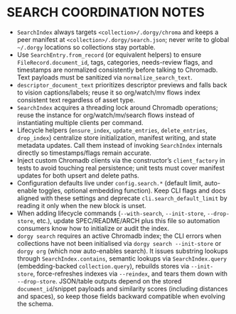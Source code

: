# SEARCH COORDINATION NOTES

- `SearchIndex` always targets `<collection>/.dorgy/chroma` and keeps a peer manifest at `<collection>/.dorgy/search.json`; never write to global `~/.dorgy` locations so collections stay portable.
- Use `SearchEntry.from_record` (or equivalent helpers) to ensure `FileRecord.document_id`, tags, categories, needs-review flags, and timestamps are normalized consistently before talking to Chromadb. Text payloads must be sanitized via `normalize_search_text`.
- `descriptor_document_text` prioritizes descriptor previews and falls back to vision captions/labels; reuse it so org/watch/mv flows index consistent text regardless of asset type.
- `SearchIndex` acquires a threading lock around Chromadb operations; reuse the instance for org/watch/mv/search flows instead of instantiating multiple clients per command.
- Lifecycle helpers (`ensure_index`, `update_entries`, `delete_entries`, `drop_index`) centralize store initialization, manifest writing, and state metadata updates. Call them instead of invoking `SearchIndex` internals directly so timestamps/flags remain accurate.
- Inject custom Chromadb clients via the constructor’s `client_factory` in tests to avoid touching real persistence; unit tests must cover manifest updates for both upsert and delete paths.
- Configuration defaults live under `config.search.*` (default limit, auto-enable toggles, optional embedding function). Keep CLI flags and docs aligned with these settings and deprecate `cli.search_default_limit` by reading it only when the new block is unset.
- When adding lifecycle commands (`--with-search`, `--init-store`, `--drop-store`, etc.), update SPEC/README/ARCH plus this file so automation consumers know how to initialize or audit the index.
- `dorgy search` requires an active Chromadb index; the CLI errors when collections have not been initialised via `dorgy search --init-store` or `dorgy org` (which now auto-enables search). It issues substring lookups through `SearchIndex.contains`, semantic lookups via `SearchIndex.query` (embedding-backed `collection.query`), rebuilds stores via `--init-store`, force-refreshes indexes via `--reindex`, and tears them down with `--drop-store`. JSON/table outputs depend on the stored `document_id`/snippet payloads and similarity scores (including distances and spaces), so keep those fields backward compatible when evolving the schema.
